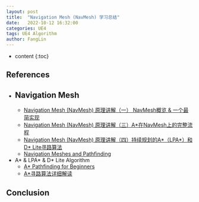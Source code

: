 ```yaml
---
layout: post
title:  "Navigation Mesh (NavMesh) 学习总结"
date:   2022-10-12 16:32:00
categories: UE4
tags: UE4 Algorithm
author: FangLin
---
```


* content
{:toc}

## References
+ Navigation Mesh
    - 
    - [Navigation Mesh (NavMesh) 原理讲解（一） NavMesh概览 & 一个最简实现](https://zhuanlan.zhihu.com/p/359376662)
    - [Navigation Mesh (NavMesh) 原理讲解（三）A*在NavMesh上的完整流程](https://zhuanlan.zhihu.com/p/362479402)
    - [Navigation Mesh (NavMesh) 原理讲解（四）持续规划的A*（LPA*）和D* Lite寻路算法](https://zhuanlan.zhihu.com/p/362500376)
    - [Navigation Meshes and Pathfinding](https://www.gamedev.net/tutorials/programming/artificial-intelligence/navigation-meshes-and-pathfinding-r4880/)
+ A* & LPA* & D* Lite Algorithm
    - [A* Pathfinding for Beginners](https://www.gamedev.net/reference/articles/article2003.asp)
    - [A*寻路算法详细解读](https://www.cnblogs.com/iwiniwin/p/10793654.html)

## Conclusion
